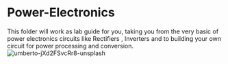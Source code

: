 # Power-Electronics
This folder will work as lab guide for you, taking you from the very basic of power electronics circuits like Rectifiers , Inverters and to building your own circuit for power processing and conversion.
![umberto-jXd2FSvcRr8-unsplash](https://user-images.githubusercontent.com/80267029/192086769-eccaa521-fcdb-4fa0-9cef-4d7a4d5ad34d.jpg)
